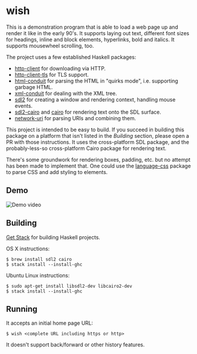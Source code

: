 # wish

This is a demonstration program that is able to load a web page up and
render it like in the early 90's. It supports laying out text,
different font sizes for headings, inline and block elements,
hyperlinks, bold and italics. It supports mousewheel scrolling,
too.

The project uses a few established Haskell packages:

* [http-client](https://stackage.org/package/http-client) for downloading via HTTP.
* [http-client-tls](https://stackage.org/package/http-client-tls) for TLS support.
* [html-conduit](https://stackage.org/package/html-conduit) for parsing the HTML in "quirks mode", i.e. supporting
  garbage HTML.
* [xml-conduit](https://stackage.org/package/xml-conduit) for dealing with the XML tree.
* [sdl2](https://stackage.org/package/sdl2) for creating a window and rendering context, handling mouse
  events.
* [sdl2-cairo](https://stackage.org/package/sdl2-cairo) and
  [cairo](https://stackage.org/package/sdl2-cairo) for rendering text
  onto the SDL surface.
* [network-uri](https://stackage.org/package/network-uri) for parsing URIs and combining them.

This project is intended to be easy to build. If you succeed in
building this package on a platform that isn't listed in the
*Building* section, please open a PR with those instructions. It uses
the cross-platform SDL package, and the probably-less-so
cross-platform Cairo package for rendering text.

There's some groundwork for rendering boxes, padding, etc. but no
attempt has been made to implement that. One could use the
[language-css](http://hackage.haskell.org/package/language-css)
package to parse CSS and add styling to elements.

## Demo

![Demo video](http://i.imgur.com/189nfP4.gif)

## Building

[Get Stack](https://haskell-lang.org/get-started) for building Haskell
projects.

OS X instructions:

    $ brew install sdl2 cairo
    $ stack install --install-ghc

Ubuntu Linux instructions:

    $ sudo apt-get install libsdl2-dev libcairo2-dev
    $ stack install --install-ghc

## Running

It accepts an initial home page URL:

    $ wish <complete URL including https or http>

It doesn't support back/forward or other history features.

